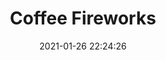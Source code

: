 ---
id_post: 6
title: "Coffee Fireworks"
date: 2021-01-26 22:24:26
description: 'Happy New Year.'
image: 'https://i.postimg.cc/8zHJ8BWn/IMG-20201114-175402.jpg'
categories: abstrak
artist: 'Gallery teplok.id'
instagram: 'dian_djoyo'
---